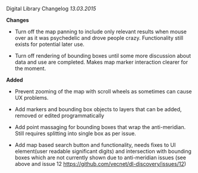Digital Library Changelog
*13.03.2015*



**Changes**

* Turn off the map panning to include only relevant results when mouse over as it was psychedelic and drove people crazy.  Functionality still exists for potential later use.

* Turn off rendering of bounding boxes until some more discussion about data and use are completed.  Makes map marker interaction clearer for the moment.



**Added**

* Prevent zooming of the map with scroll wheels as sometimes can cause UX problems.

* Add markers and bounding box objects to layers that can be added, removed or edited programmatically

* Add point massaging for bounding boxes that wrap the anti-meridian.  Still requires splitting into single box as per issue.

* Add map based search button and functionality, needs fixes to UI element(user readable significant digits) and intersection with bounding boxes which are not currently shown due to anti-meridian issues (see above and issue 12 https://github.com/vecnet/dl-discovery/issues/12)

